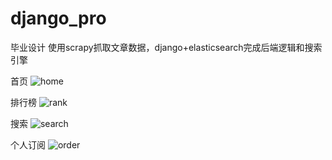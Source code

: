 # django_pro
毕业设计
使用scrapy抓取文章数据，django+elasticsearch完成后端逻辑和搜索引擎

首页
![home](https://github.com/dingdapang/django_pro/tree/master/img/home.jpg)

排行榜
![rank](https://github.com/dingdapang/django_pro/tree/master/img/rank.jpg)

搜索
![search](https://github.com/dingdapang/django_pro/tree/master/img/search.jpg)

个人订阅
![order](https://github.com/dingdapang/django_pro/tree/master/img/order.jpg)



